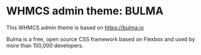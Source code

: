 
#  WHMCS admin theme:  BULMA

This WHMCS admin theme is based on https://bulma.io

Bulma is a free, open source CSS framework based on Flexbox and used by more than 150,000 developers.
